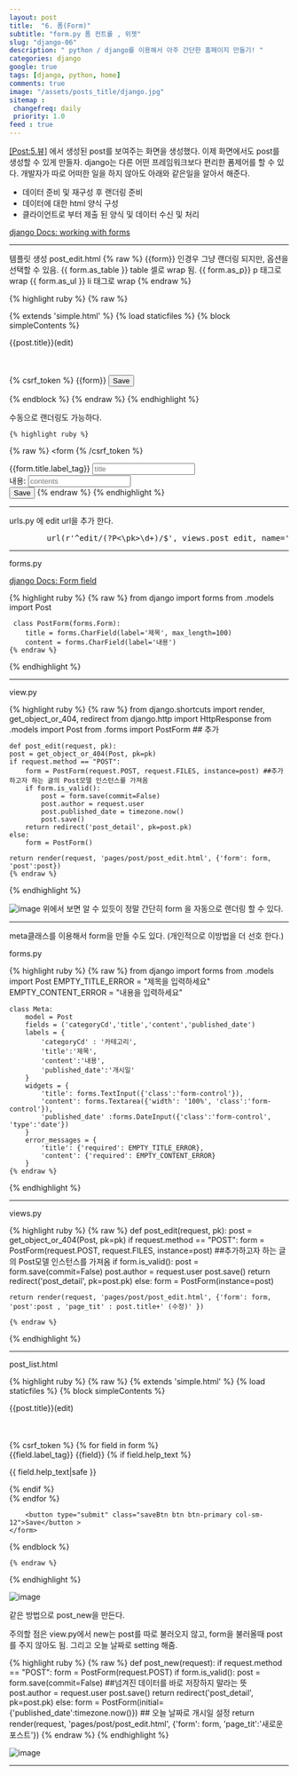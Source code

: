 ```yaml
---
layout: post
title:  "6. 폼(Form)"
subtitle: "form.py 폼 컨트롤 , 위젯"
slug: "django-06" 
description: " python / django를 이용해서 아주 간단한 홈페이지 만들기! "
categories: django
google: true 
tags: [django, python, home]
comments: true 
image: "/assets/posts_title/django.jpg"
sitemap : 
 changefreq: daily
 priority: 1.0
feed : true 
---
```


[[Post:5.뷰]](/django/2018/01/28/django-05.html) 에서 생성된 post를 보여주는 화면을 생성했다. 
이제 화면에서도 post를 생성할 수 있게 만들자. 
django는 다른 어떤 프레임워크보다 편리한 폼제어를 할 수 있다.
개발자가 따로 어떠한 일을 하지 않아도 아래와 같은일을 알아서 해준다. 

- 데이터 준비 및 재구성 후 랜더링 준비 
- 데이터에 대한 html 양식 구성 
- 클라이언트로 부터 제출 된 양식 및 데이터 수신 및 처리


[django Docs: working with forms ](https://docs.djangoproject.com/en/2.0/topics/forms/)

--------------------
템플릿 생성 post_edit.html 
{% raw %}
{{form}} 인경우 그냥 랜더링 되지만, 옵션을 선택할 수 있음. 
{{ form.as_table }} table 셀로 wrap 됨. 
{{ form.as_p}} p 태그로 wrap 
{{ form.as_ul }} li 태그로 wrap 
{% endraw %}

{% highlight ruby %}
{% raw %}

{% extends 'simple.html' %}
{% load staticfiles %} 
{% block simpleContents %}
<link rel="stylesheet" href="{% static 'css/post.css' %}">
<p class="bar_title hidden">{{post.title}}(edit)</p>
<div class="post_box row" style="margin-top:50px;">
	<form method="POST" class="post-form"  enctype="multipart/form-data">
		{% csrf_token %} 
		 {{form}}
		<button type="submit" class="saveBtn btn btn-primary col-sm-12">Save</button >
	</form>
</div>
{% endblock %}
	{% endraw %}
{% endhighlight %}

수동으로 랜더링도 가능하다.  

 	{% highlight ruby %}
{% raw %}
	<form
		{% /csrf_token %} 
 		<div class="form-group">
	    {{form.title.label_tag}}
	    <input type="text" class="form-control" id="{{ form.title.id_for_label }}" aria-describedby="title" placeholder="title">
	  	</div>
	  	<div class="form-group">
	    <label for="{{ form.content.id_for_label }}">내용:</label>
	    <input type="text" class="form-control" id="{{ form.content.id_for_label }}" aria-describedby="contents" placeholder="contents">
	  	</div>
		<button type="submit" class="saveBtn btn btn-primary col-sm-12">Save</button >
	</form>
{% endraw %}
{% endhighlight %}


---------------------------
urls.py 에 edit url을 추가 한다.  
<pre>
		url(r'^edit/(?P<\pk>\d+)/$', views.post_edit, name='post_edit'),
</pre>

----------------------------
forms.py 

[django Docs: Form field ](https://docs.djangoproject.com/en/2.0/ref/forms/fields/)

{% highlight ruby %}
	{% raw %}
	from django import forms
	from .models import Post 

	 class PostForm(forms.Form):
		title = forms.CharField(label='제목', max_length=100)
		content = forms.CharField(label='내용')
	{% endraw %}
{% endhighlight %}


-----------------------------
view.py 
 
{% highlight ruby %}
	{% raw %}
	from django.shortcuts import render, get_object_or_404, redirect
	from django.http import HttpResponse 
	from .models import Post
	from .forms import PostForm ## 추가 

	def post_edit(request, pk):
	post = get_object_or_404(Post, pk=pk)
	if request.method == "POST":
		form = PostForm(request.POST, request.FILES, instance=post) ##추가하고자 하는 글의 Post모델 인스턴스를 가져옴 
		if form.is_valid():
			post = form.save(commit=False)
			post.author = request.user
			post.published_date = timezone.now()
			post.save()
		return redirect('post_detail', pk=post.pk)
	else:
		form = PostForm()
			
	return render(request, 'pages/post/post_edit.html', {'form': form, 'post':post})
	{% endraw %}
{% endhighlight %}


![image](/assets/posts_con/django/django_06001.png)
위에서 보면 알 수 있듯이 정말 간단히 form 을 자동으로 랜더링 할 수 있다.  

--------------------------------------------
meta클래스를 이용해서 form을 만들 수도 있다. (개인적으로 이방법을 더 선호 한다.)

forms.py 

{% highlight ruby %}
	{% raw %}
from django import forms
from .models import Post 
EMPTY_TITLE_ERROR = "제목을 입력하세요"
EMPTY_CONTENT_ERROR = "내용을 입력하세요"

 
	class Meta:
		model = Post
		fields = ('categoryCd','title','content','published_date')
		labels = {
			'categoryCd' : '카테고리', 
			'title':'제목', 
			'content':'내용',
			'published_date':'개시일'
		}
		widgets = {
	 		'title': forms.TextInput({'class':'form-control'}),
			'content': forms.Textarea({'width': '100%', 'class':'form-control'}),
			'published_date' :forms.DateInput({'class':'form-control', 'type':'date'})
		}
		error_messages = {
			'title': {'required': EMPTY_TITLE_ERROR},
			'content': {'required': EMPTY_CONTENT_ERROR}
		}
	{% endraw %}
{% endhighlight %}

------------------------------------------------------

views.py 

{% highlight ruby %}
	{% raw %}
	def post_edit(request, pk):
	post = get_object_or_404(Post, pk=pk)
	if request.method == "POST":
		form = PostForm(request.POST, request.FILES, instance=post) ##추가하고자 하는 글의 Post모델 인스턴스를 가져옴 
		if form.is_valid():
			post = form.save(commit=False)
			post.author = request.user
			post.save()
		return redirect('post_detail', pk=post.pk)
	else:
		form = PostForm(instance=post)
		
	return render(request, 'pages/post/post_edit.html', {'form': form, 'post':post , 'page_tit' : post.title+' (수정)' })

	{% endraw %}
{% endhighlight %}


---------------------------

post_list.html

 
{% highlight ruby %}
	{% raw %}
{% extends 'simple.html' %}
{% load staticfiles %}
{% block simpleContents %}
<link rel="stylesheet" href="{% static 'css/post.css' %}">
<p class="bar_title hidden">{{post.title}}(edit)</p>
<div class="post_box row" style="margin-top:50px;">
	<form method="POST" class="post-form"  enctype="multipart/form-data" style="width:100%;">
		{% csrf_token %} 
		{% for field in form %}
		<div class="form-group">
			{{field.label_tag}}
			{{field}}  
			{% if field.help_text %}
			<p class="help">{{ field.help_text|safe }}</p>
			{% endif %}
		</div>
		{% endfor %}

		<button type="submit" class="saveBtn btn btn-primary col-sm-12">Save</button >
	</form>
</div>
{% endblock %}

	{% endraw %}
{% endhighlight %}

![image](/assets/posts_con/django/django_06002.png)


같은 방법으로 post_new을 만든다. 

주의할 점은 view.py에서 new는 post를 따로 불러오지 않고, form을 불러올때 post를 주지 않아도 됨.  그리고 오늘 날짜로 setting 해줌. 
 
{% highlight ruby %}
	{% raw %}
def post_new(request):
	if request.method == "POST":
		form = PostForm(request.POST)
		if form.is_valid():
			post = form.save(commit=False) ##넘겨진 데이터를 바로 저장하지 말라는 뜻 
			post.author = request.user 
			post.save()
			return redirect('post_detail', pk=post.pk)
	else:
		form = PostForm(initial={'published_date':timezone.now()}) ## 오늘 날짜로 개시일 설정 
	return render(request, 'pages/post/post_edit.html', {'form': form, 'page_tit':'새로운 포스트'}) 
	{% endraw %}
{% endhighlight %}

![image](/assets/posts_con/django/django_06003.png)


--------------
